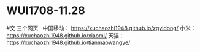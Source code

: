 # WUI1708-11.28
#交 三个网页   
中国移动： https://xuchaozhi1948.github.io/zgyidong/
小米：https://xuchaozhi1948.github.io/xiaomi/
天猫：https://xuchaozhi1948.github.io/tianmaowangye/
